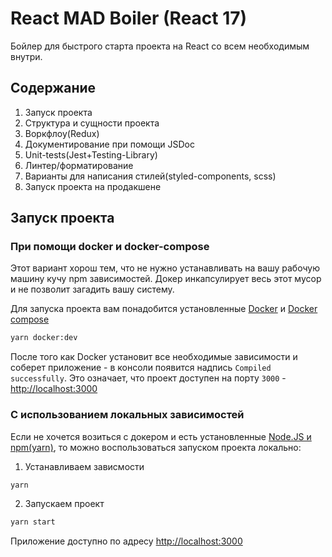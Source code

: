 # React MAD Boiler (React 17)

Бойлер для быстрого старта проекта на React со всем необходимым внутри.

## Содержание

1. Запуск проекта
2. Структура и сущности проекта
3. Воркфлоу(Redux)
4. Документирование при помощи JSDoc
5. Unit-tests(Jest+Testing-Library)
6. Линтер/форматирование
7. Варианты для написания стилей(styled-components, scss)
8. Запуск проекта на продакшене


## Запуск проекта

### При помощи docker и docker-compose

Этот вариант хорош тем, что не нужно устанавливать на вашу рабочую машину кучу npm зависимостей. Докер инкапсулирует весь этот мусор и не позволит загадить вашу систему.

Для запуска проекта вам понадобится установленные [Docker](https://docs.docker.com/get-docker/) и [Docker compose](https://docs.docker.com/compose/install/)

```bash
yarn docker:dev
```

После того как Docker установит все необходимые зависимости и соберет приложение - в консоли появится надпись `Compiled successfully`. Это означает, что проект доступен на порту `3000` - [http://localhost:3000](http://localhost:3000)

### С использованием локальных зависимостей

Если не хочется возиться с докером и есть установленные [Node.JS и npm(yarn)](https://nodejs.org/en/), то можно воспользоваться запуском проекта локально:

1. Устанавливаем зависмости

```bash
yarn
```

2. Запускаем проект

```bash
yarn start
```

Приложение доступно по адресу [http://localhost:3000](http://localhost:3000)